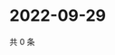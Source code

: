 # 2022-09-29

共 0 条

<!-- BEGIN WEIBO -->
<!-- 最后更新时间 Thu Sep 29 2022 22:27:00 GMT+0800 (China Standard Time) -->

<!-- END WEIBO -->
